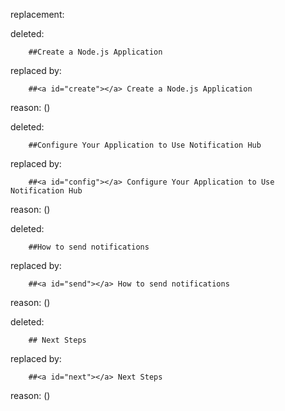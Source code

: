 replacement:

deleted:

		##Create a Node.js Application

replaced by:

		##<a id="create"></a> Create a Node.js Application

reason: ()

deleted:

		##Configure Your Application to Use Notification Hub

replaced by:

		##<a id="config"></a> Configure Your Application to Use Notification Hub

reason: ()

deleted:

		##How to send notifications

replaced by:

		##<a id="send"></a> How to send notifications

reason: ()

deleted:

		## Next Steps

replaced by:

		##<a id="next"></a> Next Steps

reason: ()

